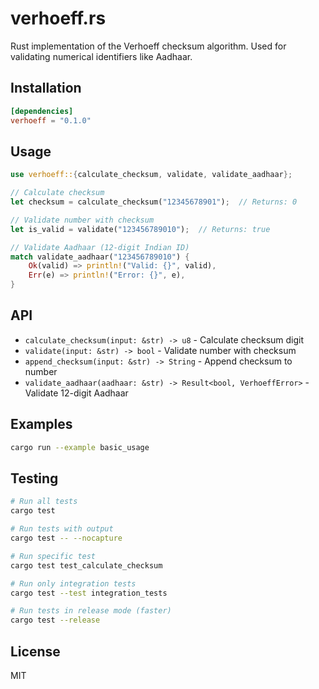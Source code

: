 # verhoeff.rs

Rust implementation of the Verhoeff checksum algorithm. Used for validating numerical identifiers like Aadhaar.

## Installation

```toml
[dependencies]
verhoeff = "0.1.0"
```

## Usage

```rust
use verhoeff::{calculate_checksum, validate, validate_aadhaar};

// Calculate checksum
let checksum = calculate_checksum("12345678901");  // Returns: 0

// Validate number with checksum
let is_valid = validate("123456789010");  // Returns: true

// Validate Aadhaar (12-digit Indian ID)
match validate_aadhaar("123456789010") {
    Ok(valid) => println!("Valid: {}", valid),
    Err(e) => println!("Error: {}", e),
}
```

## API

- `calculate_checksum(input: &str) -> u8` - Calculate checksum digit
- `validate(input: &str) -> bool` - Validate number with checksum
- `append_checksum(input: &str) -> String` - Append checksum to number
- `validate_aadhaar(aadhaar: &str) -> Result<bool, VerhoeffError>` - Validate 12-digit Aadhaar

## Examples

```bash
cargo run --example basic_usage
```

## Testing

```bash
# Run all tests
cargo test

# Run tests with output
cargo test -- --nocapture

# Run specific test
cargo test test_calculate_checksum

# Run only integration tests
cargo test --test integration_tests

# Run tests in release mode (faster)
cargo test --release
```

## License

MIT

